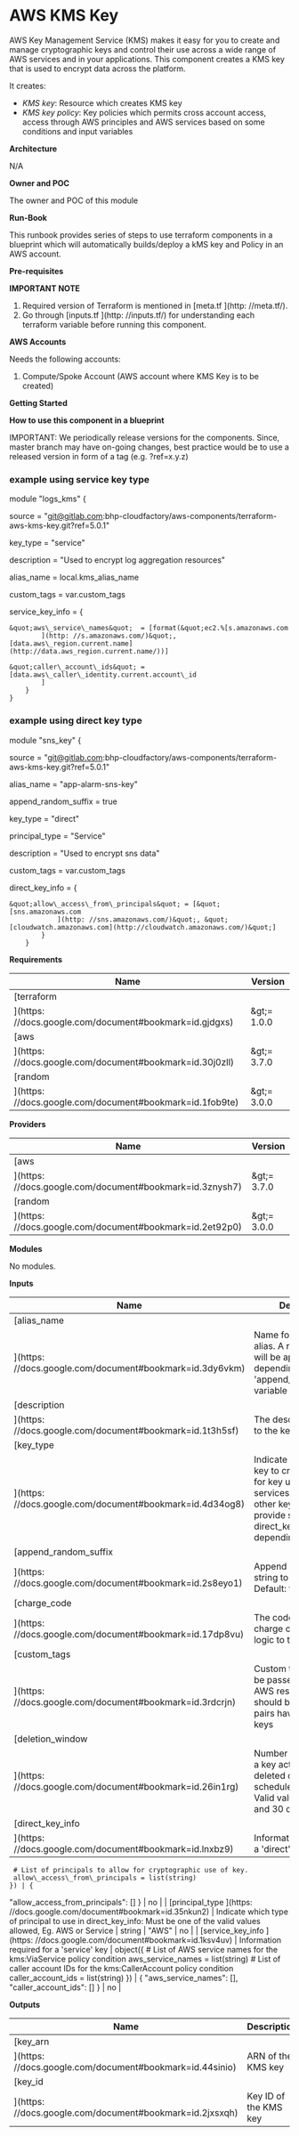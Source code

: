 # **AWS KMS Key**

AWS Key Management Service (KMS) makes it easy for you to create and manage cryptographic keys and control their use across a wide range of AWS services and in your applications. This component creates a KMS key that is used to encrypt data across the platform.

It creates:

- _KMS key_: Resource which creates KMS key
- _KMS key policy_: Key policies which permits cross account access, access through AWS principles and AWS services based on some conditions and input variables

**Architecture**

N/A

**Owner and POC**

The owner and POC of this module

**Run-Book**

This runbook provides series of steps to use terraform components in a blueprint which will automatically builds/deploy a kMS key and Policy in an AWS account.

**Pre-requisites**

**IMPORTANT NOTE**

1. Required version of Terraform is mentioned in [meta.tf
](http: //meta.tf/).
2. Go through [inputs.tf
](http: //inputs.tf/) for understanding each terraform variable before running this component.

**AWS Accounts**

Needs the following accounts:

1. Compute/Spoke Account (AWS account where KMS Key is to be created)

**Getting Started**

**How to use this component in a blueprint**

IMPORTANT: We periodically release versions for the components. Since, master branch may have on-going changes, best practice would be to use a released version in form of a tag (e.g. ?ref=x.y.z)

### example using service key type

module &quot;logs\_kms&quot; {

  source      = &quot;git@gitlab.com:bhp-cloudfactory/aws-components/terraform-aws-kms-key.git?ref=5.0.1&quot;

  key\_type    = &quot;service&quot;

  description = &quot;Used to encrypt log aggregation resources&quot;

  alias\_name  = local.kms\_alias\_name

  custom\_tags = var.custom\_tags

  service\_key\_info = {

    &quot;aws\_service\_names&quot;  = [format(&quot;ec2.%[s.amazonaws.com
            ](http: //s.amazonaws.com/)&quot;, [data.aws\_region.current.name](http://data.aws_region.current.name/))]

    &quot;caller\_account\_ids&quot; = [data.aws\_caller\_identity.current.account\_id
            ]
        }
    }

### example using direct key type

module &quot;sns\_key&quot; {

  source = &quot;git@gitlab.com:bhp-cloudfactory/aws-components/terraform-aws-kms-key.git?ref=5.0.1&quot;

  alias\_name           = &quot;app-alarm-sns-key&quot;

  append\_random\_suffix = true

  key\_type             = &quot;direct&quot;

  principal\_type       = &quot;Service&quot;

  description          = &quot;Used to encrypt sns data&quot;

  custom\_tags          = var.custom\_tags

  direct\_key\_info = {

    &quot;allow\_access\_from\_principals&quot; = [&quot;[sns.amazonaws.com
                ](http: //sns.amazonaws.com/)&quot;, &quot;[cloudwatch.amazonaws.com](http://cloudwatch.amazonaws.com/)&quot;]
            }
        }

**Requirements**

| **Name** | **Version** |
| --- | --- |
| [terraform
        ](https: //docs.google.com/document#bookmark=id.gjdgxs)  | \&gt;= 1.0.0 |
| [aws
        ](https: //docs.google.com/document#bookmark=id.30j0zll)  | \&gt;= 3.7.0 |
| [random
        ](https: //docs.google.com/document#bookmark=id.1fob9te)  | \&gt;= 3.0.0 |

**Providers**

| **Name** | **Version** |
| --- | --- |
| [aws
        ](https: //docs.google.com/document#bookmark=id.3znysh7)  | \&gt;= 3.7.0 |
| [random
        ](https: //docs.google.com/document#bookmark=id.2et92p0)  | \&gt;= 3.0.0 |

**Modules**

No modules.

**Inputs**

| **Name** | **Description** | **Type** | **Default** | **Required** |
| --- | --- | --- | --- | --- |
| [alias\_name
        ](https: //docs.google.com/document#bookmark=id.3dy6vkm)  | Name for the kms key alias. A random string will be appended depending on the &#39;append\_random\_suffix&#39; variable | string | n/a | yes |
| [description
        ](https: //docs.google.com/document#bookmark=id.1t3h5sf)  | The description to give to the key | string | n/a | yes |
| [key\_type
        ](https: //docs.google.com/document#bookmark=id.4d34og8)  | Indicate which kind of key to create: &#39;service&#39; for key used by services; &#39;direct&#39; for other keys. Must provide service\_key or direct\_key maps depending on the type | string | n/a | yes |
| [append\_random\_suffix
        ](https: //docs.google.com/document#bookmark=id.2s8eyo1)  | Append a random string to the alias name. Default: true (yes) | bool | true | no |
| [charge\_code
        ](https: //docs.google.com/document#bookmark=id.17dp8vu)  | The code for applying charge code billing logic to the resources | string | &quot;&quot; | no |
| [custom\_tags
        ](https: //docs.google.com/document#bookmark=id.3rdcrjn)  | Custom tags which can be passed on to the AWS resources. They should be key value pairs having distinct keys | map(any) | {} | no |
| [deletion\_window
        ](https: //docs.google.com/document#bookmark=id.26in1rg)  | Number of days before a key actually gets deleted once it&#39;s been scheduled for deletion. Valid value between 7 and 30 days | number | 30 | no |
| [direct\_key\_info
        ](https: //docs.google.com/document#bookmark=id.lnxbz9)  | Information required for a &#39;direct&#39; key | object({
     # List of principals to allow for cryptographic use of key.
     allow\_access\_from\_principals = list(string)
    }) | {
   &quot;allow\_access\_from\_principals&quot;: []
    } | no |
| [principal\_type
    ](https: //docs.google.com/document#bookmark=id.35nkun2)  | Indicate which type of principal to use in direct\_key\_info: Must be one of the valid values allowed, Eg. AWS or Service | string | &quot;AWS&quot; | no |
| [service\_key\_info
    ](https: //docs.google.com/document#bookmark=id.1ksv4uv)  | Information required for a &#39;service&#39; key | object({
     # List of AWS service names for the kms:ViaService policy condition
     aws\_service\_names = list(string)
     # List of caller account IDs for the kms:CallerAccount policy condition
     caller\_account\_ids = list(string)
}) | {
   &quot;aws\_service\_names&quot;: [],
   &quot;caller\_account\_ids&quot;: []
} | no |

**Outputs**

| **Name** | **Description** |
| --- | --- |
| [key\_arn
](https: //docs.google.com/document#bookmark=id.44sinio)  | ARN of the KMS key |
| [key\_id
](https: //docs.google.com/document#bookmark=id.2jxsxqh)  | Key ID of the KMS key |